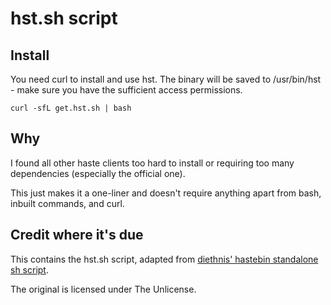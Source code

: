 # hst.sh script

## Install

You need curl to install and use hst. The binary will be saved to /usr/bin/hst - make sure you have the sufficient access permissions. 

`curl -sfL get.hst.sh | bash`

## Why

I found all other haste clients too hard to install or requiring too many dependencies (especially the official one).

This just makes it a one-liner and doesn't require anything apart from bash, inbuilt commands, and curl.

## Credit where it's due

This contains the hst.sh script, adapted from [diethnis' hastebin standalone sh script](https://github.com/diethnis/standalones).

The original is licensed under The Unlicense.
